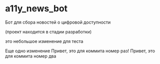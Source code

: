 # a11y_news_bot
Бот для сбора новостей о цифровой доступности

(проект находится в стадии разработки)

это небольшое изменение для теста

Еще одно изменение
Привет, это для коммита номер раз!
Привет, это для коммита номер два
